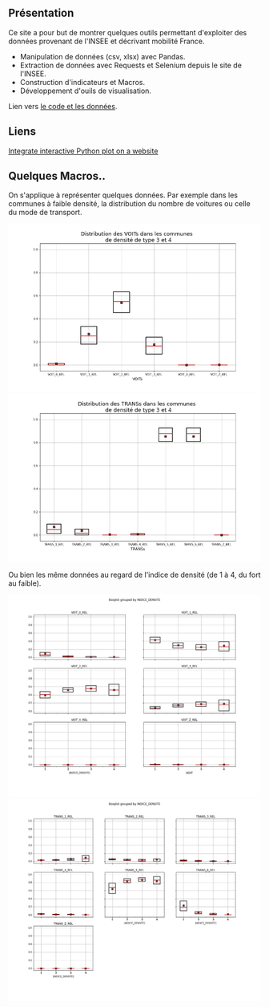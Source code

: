 ## Présentation

Ce site a pour but de montrer quelques outils permettant d'exploiter des données provenant de l'INSEE et décrivant mobilité France.

  * Manipulation de données (csv, xlsx) avec Pandas.
  * Extraction de données avec Requests et Selenium depuis le site de l'INSEE.
  * Construction d'indicateurs et Macros.
  * Développement d'ouils de visualisation.
  
Lien vers [le code et les données](https://github.com/victor4v/wavestone.git).

## Liens
[Integrate interactive Python plot on a website](https://www.freecodecamp.org/news/how-to-embed-interactive-python-visualizations-on-your-website-with-python-and-matplotlib/)

## Quelques Macros..

On s'applique à représenter quelques données. Par exemple dans les communes à faible densité, la distribution du nombre de voitures ou celle du mode de transport. 

![La distribution du nombre de voitures](./images/low%20density/('VOITs'%2C%20False).jpg)
![La distribution du mode de transport](./images/low%20density/('TRANSs'%2C%20False).jpg)

Ou bien les même données au regard de l'indice de densité (de 1 à 4, du fort au faible).

![La distribution du nombre de voitures par indice de densité](./images/by_density/12v34('VOIT'%2C%20False).jpg)
![La distribution du  mode de transport par indice de densité](./images/by_density/12v34('TRANS'%2C%20False).jpg)

